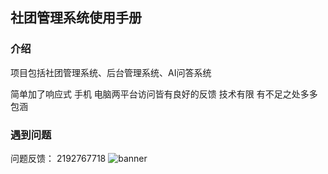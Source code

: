 ## 社团管理系统使用手册


### 介绍
项目包括社团管理系统、后台管理系统、AI问答系统

简单加了响应式 手机 电脑两平台访问皆有良好的反馈 技术有限 有不足之处多多包涵

### 遇到问题
问题反馈： 2192767718
![banner](./MarkDown/img/banner1.jpg)


